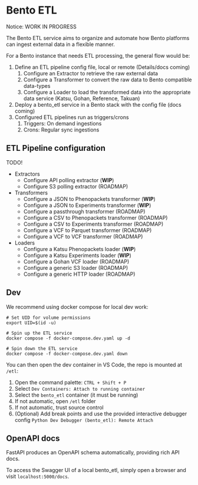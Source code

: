 # Bento ETL

Notice: WORK IN PROGRESS

The Bento ETL service aims to organize and automate how Bento platforms can ingest external data in a flexible manner.

For a Bento instance that needs ETL processing, the general flow would be:
1. Define an ETL pipeline config file, local or remote (Details/docs coming)
   1. Configure an Extractor to retrieve the raw external data
   2. Configure a Transformer to convert the raw data to Bento compatible data-types
   3. Configure a Loader to load the transformed data into the appropriate data service 
      (Katsu, Gohan, Reference, Takuan)
2. Deploy a bento_etl service in a Bento stack with the config file (docs coming)
3. Configured ETL pipelines run as triggers/crons
   1. Triggers: On demand ingestions
   2. Crons: Regular sync ingestions

## ETL Pipeline configuration

TODO!
- Extractors
  - Configure API polling extractor (**WIP**)
  - Configure S3 polling extractor (ROADMAP)
- Transformers
  - Configure a JSON to Phenopackets transformer (**WIP**)
  - Configure a JSON to Experiments transformer (**WIP**)
  - Configure a passthrough transformer (ROADMAP)
  - Configure a CSV to Phenopackets transformer (ROADMAP)
  - Configure a CSV to Experiments transformer (ROADMAP)
  - Configure a VCF to Parquet transformer (ROADMAP)
  - Configure a VCF to VCF transformer (ROADMAP)
- Loaders
  - Configure a Katsu Phenopackets loader (**WIP**)
  - Configure a Katsu Experiments loader (**WIP**)
  - Configure a Gohan VCF loader (ROADMAP)
  - Configure a generic S3 loader (ROADMAP)
  - Configure a generic HTTP loader (ROADMAP)

## Dev

We recommend using docker compose for local dev work:

```
# Set UID for volume permissions
export UID=$(id -u)

# Spin up the ETL service
docker compose -f docker-compose.dev.yaml up -d

# Spin down the ETL service
docker compose -f docker-compose.dev.yaml down
```

You can then open the dev container in VS Code, the repo is mounted at `/etl`:
1. Open the command palette: `CTRL + Shift + P`
2. Select `Dev Containers: Attach to running container`
3. Select the `bento_etl` container (it must be running)
4. If not automatic, open `/etl` folder
5. If not automatic, trust source control
6. (Optional) Add break points and use the provided interactive debugger config `Python Dev Debugger (bento_etl): Remote Attach`

## OpenAPI docs

FastAPI produces an OpenAPI schema automatically, providing rich API docs.

To access the Swagger UI of a local bento_etl, simply open a browser and visit `localhost:5000/docs`.
